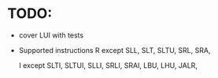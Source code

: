 # TODO:

- cover LUI with tests

- Supported instructions
  R except
  SLL,
  SLT,
  SLTU,
  SRL,
  SRA,

  I except
  SLTI,
  SLTUI,
  SLLI,
  SRLI,
  SRAI,
  LBU,
  LHU,
  JALR,
